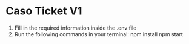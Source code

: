 # Caso Ticket V1

1. Fill in the required information inside the .env file  
2. Run the following commands in your terminal:
npm install
npm start
